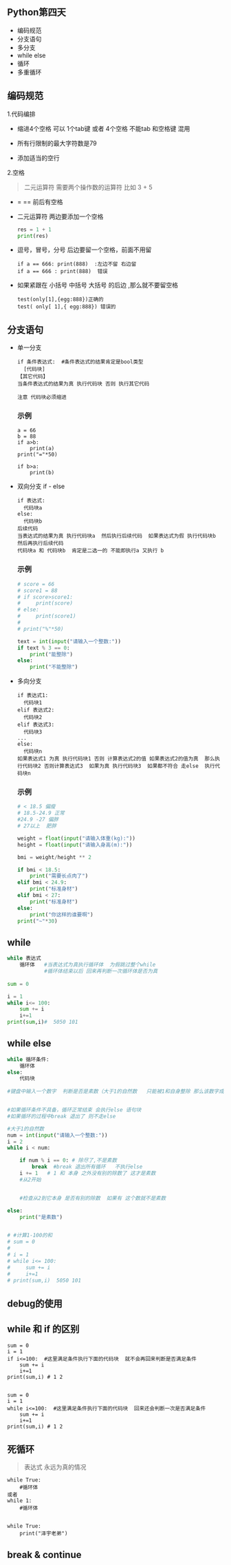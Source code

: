## Python第四天  

* 编码规范  
* 分支语句 
* 多分支 
* while else
* 循环  
* 多重循环  



## 编码规范  

1.代码编排 

* 缩进4个空格  可以 1个tab键 或者   4个空格   不能tab 和空格键 混用

* 所有行限制的最大字符数是79   

* 添加适当的空行

  

2.空格 

> 二元运算符  需要两个操作数的运算符    比如  3 + 5 

* =   ==  前后有空格 

* 二元运算符  两边要添加一个空格 

  ```python
  res = 1 + 1
  print(res)
  ```

* 逗号，冒号，分号 后边要留一个空格，前面不用留

  ```
  if a == 666: print(888)  :左边不留 右边留
  if a == 666 : print(888)  错误
  ```

  

* 如果紧跟在 小括号 中括号 大括号 的后边 ,那么就不要留空格

  ```
  test(only[1],{egg:888})正确的  
  test( only[ 1],{ egg:888}) 错误的   
  ```

  

## 分支语句  

* 单一分支  

  ```
  if 条件表达式:  #条件表达式的结果肯定是bool类型  
  	[代码块]
  【其它代码】
  当条件表达式的结果为真 执行代码块 否则 执行其它代码  
  
  注意 代码块必须缩进
  ```

  ### 示例

  ```
  a = 66
  b = 88
  if a>b:
      print(a)
  print("="*50)
  
  if b>a:
      print(b)
  ```

  

* 双向分支   if - else  

  ```
  if 表达式:
  	代码块a
  else:
  	代码块b
  后续代码  
  当表达式的结果为真 执行代码块a  然后执行后续代码  如果表达式为假 执行代码块b 然后再执行后续代码  
  代码块a 和 代码块b  肯定是二选一的 不能即执行a 又执行 b  
  
  ```

  ### 示例

  ```python
  # score = 66
  # score1 = 88
  # if score>score1:
  #     print(score)
  # else:
  #     print(score1)
  # 
  # print("%"*50)
  
  text = int(input("请输入一个整数:"))
  if text % 3 == 0:
      print("能整除")
  else:
      print("不能整除")
  ```

  

* 多向分支  

  ```
  if 表达式1:
  	代码块1
  elif 表达式2:
  	代码块2
  elif 表达式3:
  	代码块3
  ...
  else:
  	代码块n
  如果表达式1 为真 执行代码块1 否则 计算表达式2的值 如果表达式2的值为真  那么执行代码块2 否则计算表达式3  如果为真 执行代码块3  如果都不符合 走else  执行代码块n 
  ```

  ### 示例 

  ```python
  # < 18.5 偏瘦
  # 18.5-24.9 正常
  #24.9 -27 偏胖
  # 27以上  肥胖
  
  weight = float(input("请输入体重(kg):"))
  height = float(input("请输入身高(m):"))
  
  bmi = weight/height ** 2
  
  if bmi < 18.5:
      print("需要长点肉了")
  elif bmi < 24.9:
      print("标准身材")
  elif bmi < 27:
      print("标准身材")
  else:
      print("你这样的谁要啊")
  print("~"*30)
  ```

## while  

```python
while 表达式 
	循环体   #当表达式为真执行循环体  为假跳过整个while   
			#循环体结束以后 回来再判断一次循环体是否为真
	
sum = 0

i = 1
while i<= 100:
    sum += i
    i+=1
print(sum,i)#  5050 101
```





## while else  

```python
while 循环条件:
	循环体
else:
	代码块
	
#键盘中输入一个数字  判断是否是素数（大于1的自然数   只能被1和自身整除 那么该数字成为质数也叫素数 ）


#如果循环条件不具备，循环正常结束 会执行else 语句块
#如果循环的过程中break 退出了 则不走else

#大于1的自然数
num = int(input("请输入一个整数:"))
i = 2
while i < num:

    if num % i == 0: # 除尽了,不是素数
        break  #break 退出所有循环   不执行else
    i += 1   # 1 和 本身 之外没有别的除数了 这才是素数
    #从2开始


    #检查从2到它本身 是否有别的除数  如果有 这个数就不是素数

else:
    print("是素数")


# #计算1-100的和
# sum = 0
#
# i = 1
# while i<= 100:
#     sum += i
#     i+=1
# print(sum,i)  5050 101
```

## debug的使用 



## while 和 if 的区别  

```
sum = 0
i = 1
if i<=100:  #这里满足条件执行下面的代码块  就不会再回来判断是否满足条件 
    sum += i
    i+=1
print(sum,i) # 1 2


sum = 0
i = 1
while i<=100:  #这里满足条件执行下面的代码块  回来还会判断一次是否满足条件 
    sum += i
    i+=1  
print(sum,i) # 1 2
```



## 死循环  

> 表达式 永远为真的情况  

```
while True:
	#循环体  
或者  
while 1:
	#循环体


while True:
    print("泽宇老弟")
```



## break  & continue  

```

```

